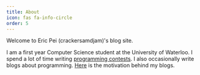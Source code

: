 ```yaml
---
title: About
icon: fas fa-info-circle
order: 5
---
```


Welcome to Eric Pei (crackersamdjam)'s blog site.

I am a first year Computer Science student at the University of Waterloo. I spend a lot of time writing [programming contests](https://ericpei.ca/posts/contest-history/). I also occasionally write blogs about programming. [Here](https://ericpei.ca/posts/what-is-this/) is the motivation behind my blogs.

